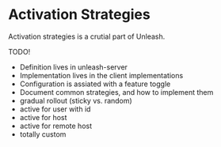 # Activation Strategies

Activation strategies is a crutial part of Unleash. 

TODO! 
- Definition lives in unleash-server
- Implementation lives in the client implementations
- Configuration is assiated with a feature toggle
- Document common strategies, and how to implement them
 - gradual rollout (sticky vs. random)
 - active for user with id
 - active for host
 - active for remote host
 - totally custom